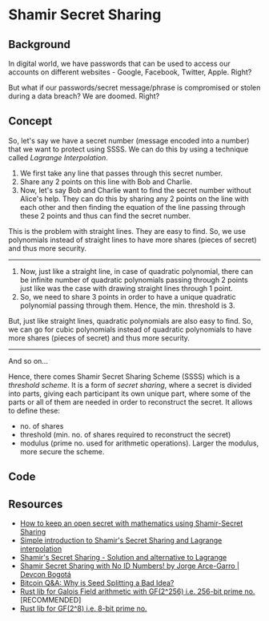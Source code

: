 # Shamir Secret Sharing

## Background

In digital world, we have passwords that can be used to access our accounts on different websites - Google, Facebook, Twitter, Apple. Right?

But what if our passwords/secret message/phrase is compromised or stolen during a data breach? We are doomed. Right?

## Concept

So, let's say we have a secret number (message encoded into a number) that we want to protect using SSSS. We can do this by using a technique called _Lagrange Interpolation_.

1. We first take any line that passes through this secret number.
2. Share any 2 points on this line with Bob and Charlie.
3. Now, let's say Bob and Charlie want to find the secret number without Alice's help. They can do this by sharing any 2 points on the line with each other and then finding the equation of the line passing through these 2 points and thus can find the secret number.

This is the problem with straight lines. They are easy to find. So, we use polynomials instead of straight lines to have more shares (pieces of secret) and thus more security.

---

1. Now, just like a straight line, in case of quadratic polynomial, there can be infinite number of quadratic polynomials passing through 2 points just like was the case with drawing straight lines through 1 point.
2. So, we need to share 3 points in order to have a unique quadratic polynomial passing through them. Hence, the min. threshold is 3.

But, just like straight lines, quadratic polynomials are also easy to find. So, we can go for cubic polynomials instead of quadratic polynomials to have more shares (pieces of secret) and thus more security.

---

And so on...

Hence, there comes Shamir Secret Sharing Scheme (SSSS) which is a _threshold scheme_. It is a form of _secret sharing_, where a secret is divided into parts, giving each participant its own unique part, where some of the parts or all of them are needed in order to reconstruct the secret.
It allows to define these:

- no. of shares
- threshold (min. no. of shares required to reconstruct the secret)
- modulus (prime no. used for arithmetic operations). Larger the modulus, more secure the scheme.

## Code

## Resources

- [How to keep an open secret with mathematics using Shamir-Secret Sharing](https://www.youtube.com/watch?v=K54ildEW9-Q)
- [Simple introduction to Shamir's Secret Sharing and Lagrange interpolation](https://www.youtube.com/watch?v=kkMps3X_tEE)
- [Shamir's Secret Sharing - Solution and alternative to Lagrange](https://www.youtube.com/watch?v=rWPZoz0aux4)
- [Shamir Secret Sharing with No ID Numbers! by Jorge Arce-Garro | Devcon Bogotá](https://www.youtube.com/watch?v=7wcOPhBuIMw)
- [Bitcoin Q&A: Why is Seed Splitting a Bad Idea?](https://www.youtube.com/watch?v=p5nSibpfHYE)
- [Rust lib for Galois Field arithmetic with GF(2^256) i.e. 256-bit prime no.](https://github.com/geky/gf256) [RECOMMENDED]
- [Rust lib for GF(2^8) i.e. 8-bit prime no.](https://github.com/rustyhorde/sss)
